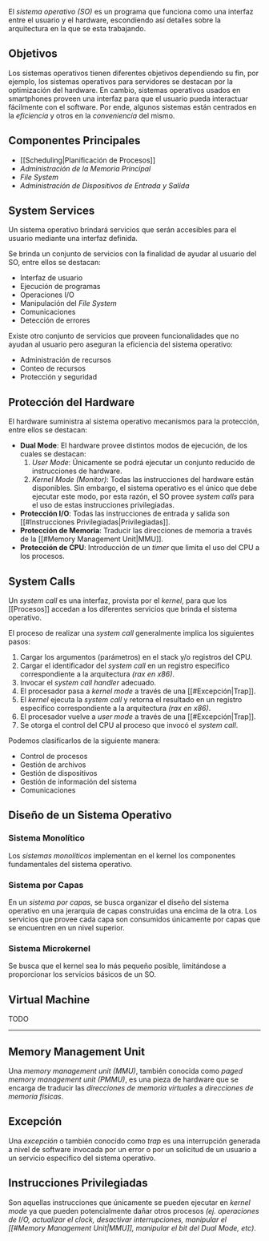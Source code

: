 El *sistema operativo (SO)* es un programa que funciona como una interfaz entre el usuario y el hardware, escondiendo así detalles sobre la arquitectura en la que se esta trabajando.

## Objetivos
Los sistemas operativos tienen diferentes objetivos dependiendo su fin, por ejemplo, los sistemas operativos para servidores se destacan por la optimización del hardware. En cambio, sistemas operativos usados en smartphones proveen una interfaz para que el usuario pueda interactuar fácilmente con el software.
Por ende, algunos sistemas están centrados en la *eficiencia* y otros en la *conveniencia* del mismo.

## Componentes Principales
- [[Scheduling|Planificación de Procesos]]
- *Administración de la Memoria Principal*
- *File System*
- *Administración de Dispositivos de Entrada y Salida*

## System Services
Un sistema operativo brindará servicios que serán accesibles para el usuario mediante una interfaz definida.

Se brinda un conjunto de servicios con la finalidad de ayudar al usuario del SO, entre ellos se destacan:
- Interfaz de usuario
- Ejecución de programas
- Operaciones I/O
- Manipulación del *File System*
- Comunicaciones
- Detección de errores

Existe otro conjunto de servicios que proveen funcionalidades que no ayudan al usuario pero aseguran la eficiencia del sistema operativo:
- Administración de recursos
- Conteo de recursos
- Protección y seguridad

## Protección del Hardware
El hardware suministra al sistema operativo mecanismos para la protección, entre ellos se destacan:
- **Dual Mode**: El hardware provee distintos modos de ejecución, de los cuales se destacan:
	1. *User Mode*: Únicamente se podrá ejecutar un conjunto reducido de instrucciones de hardware.
	2. *Kernel Mode (Monitor)*: Todas las instrucciones del hardware están disponibles. Sin embargo, el sistema operativo es el único que debe ejecutar este modo, por esta razón, el SO provee *system calls* para el uso de estas instrucciones privilegiadas.
- **Protección I/O**: Todas las instrucciones de entrada y salida son [[#Instrucciones Privilegiadas|Privilegiadas]]. 
- **Protección de Memoria**: Traducir las direcciones de memoria a través de la [[#Memory Management Unit|MMU]].
- **Protección de CPU**: Introducción de un *timer* que limita el uso del CPU a los procesos.

## System Calls
Un *system call* es una interfaz, provista por el *kernel*, para que los [[Procesos]] accedan a los diferentes servicios que brinda el sistema operativo.

El proceso de realizar una *system call* generalmente implica los siguientes pasos:
1. Cargar los argumentos (parámetros) en el stack y/o registros del CPU.
2. Cargar el identificador del *system call* en un registro especifico correspondiente a la arquitectura *(rax en x86)*.
4. Invocar el *system call handler* adecuado.
5. El procesador pasa a *kernel mode* a través de una [[#Excepción|Trap]].
6. El *kernel* ejecuta la *system call* y retorna el resultado en un registro especifico correspondiente a la arquitectura *(rax en x86)*.
7. El procesador vuelve a *user mode* a través de una [[#Excepción|Trap]].
8. Se otorga el control del CPU al proceso que invocó el *system call*.

Podemos clasificarlos de la siguiente manera:
- Control de procesos
- Gestión de archivos
- Gestión de dispositivos
- Gestión de información del sistema
- Comunicaciones

## Diseño de un Sistema Operativo
### Sistema Monolítico
Los *sistemas monolíticos* implementan en el kernel los componentes fundamentales del sistema operativo.

### Sistema por Capas
En un *sistema por capas*, se busca organizar el diseño del sistema operativo en una jerarquía de capas construidas una encima de la otra. Los servicios que provee cada capa son consumidos únicamente por capas que se encuentren en un nivel superior.

### Sistema Microkernel
Se busca que el kernel sea lo más pequeño posible, limitándose a proporcionar los servicios básicos de un SO. 

## Virtual Machine
TODO
***
## Memory Management Unit
Una *memory management unit (MMU)*, también conocida como *paged memory management unit (PMMU)*, es una pieza de hardware que se encarga de traducir las *direcciones de memoria virtuales* a *direcciones de memoria físicas*.

## Excepción
Una *excepción* o también conocido como *trap* es una interrupción generada a nivel de software invocada por un error o por un solicitud de un usuario a un servicio especifico del sistema operativo.

## Instrucciones Privilegiadas 
Son aquellas instrucciones que únicamente se pueden ejecutar en *kernel mode* ya que pueden potencialmente dañar otros procesos *(ej. operaciones de I/O, actualizar el clock, desactivar interrupciones, manipular el [[#Memory Management Unit|MMU]], manipular el bit del Dual Mode, etc)*.
